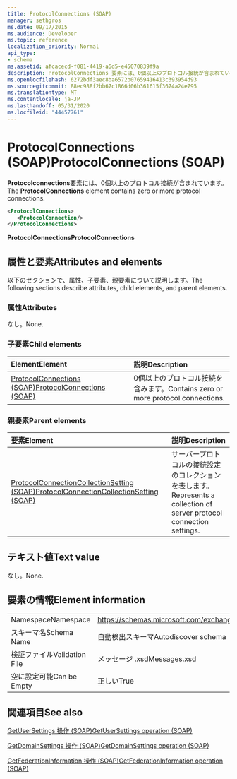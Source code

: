 ```yaml
---
title: ProtocolConnections (SOAP)
manager: sethgros
ms.date: 09/17/2015
ms.audience: Developer
ms.topic: reference
localization_priority: Normal
api_type:
- schema
ms.assetid: afcacecd-f081-4419-a6d5-e45070839f9a
description: ProtocolConnections 要素には、0個以上のプロトコル接続が含まれています。
ms.openlocfilehash: 6272bdf3aec8ba6572b07659416413c393954d93
ms.sourcegitcommit: 88ec988f2bb67c1866d06b361615f3674a24e795
ms.translationtype: MT
ms.contentlocale: ja-JP
ms.lasthandoff: 05/31/2020
ms.locfileid: "44457761"
---
```

# <a name="protocolconnections-soap"></a><span data-ttu-id="053ab-103">ProtocolConnections (SOAP)</span><span class="sxs-lookup"><span data-stu-id="053ab-103">ProtocolConnections (SOAP)</span></span>

<span data-ttu-id="053ab-104">**Protocolconnections**要素には、0個以上のプロトコル接続が含まれています。</span><span class="sxs-lookup"><span data-stu-id="053ab-104">The **ProtocolConnections** element contains zero or more protocol connections.</span></span> 
  
```XML
<ProtocolConnections>
   <ProtocolConnection/>
</ProtocolConnections>
```

 <span data-ttu-id="053ab-105">**ProtocolConnections**</span><span class="sxs-lookup"><span data-stu-id="053ab-105">**ProtocolConnections**</span></span>
## <a name="attributes-and-elements"></a><span data-ttu-id="053ab-106">属性と要素</span><span class="sxs-lookup"><span data-stu-id="053ab-106">Attributes and elements</span></span>

<span data-ttu-id="053ab-107">以下のセクションで、属性、子要素、親要素について説明します。</span><span class="sxs-lookup"><span data-stu-id="053ab-107">The following sections describe attributes, child elements, and parent elements.</span></span>
  
### <a name="attributes"></a><span data-ttu-id="053ab-108">属性</span><span class="sxs-lookup"><span data-stu-id="053ab-108">Attributes</span></span>

<span data-ttu-id="053ab-109">なし。</span><span class="sxs-lookup"><span data-stu-id="053ab-109">None.</span></span>
  
### <a name="child-elements"></a><span data-ttu-id="053ab-110">子要素</span><span class="sxs-lookup"><span data-stu-id="053ab-110">Child elements</span></span>

|<span data-ttu-id="053ab-111">**Element**</span><span class="sxs-lookup"><span data-stu-id="053ab-111">**Element**</span></span>|<span data-ttu-id="053ab-112">**説明**</span><span class="sxs-lookup"><span data-stu-id="053ab-112">**Description**</span></span>|
|:-----|:-----|
|[<span data-ttu-id="053ab-113">ProtocolConnections (SOAP)</span><span class="sxs-lookup"><span data-stu-id="053ab-113">ProtocolConnections (SOAP)</span></span>](protocolconnections-soap.md) <br/> |<span data-ttu-id="053ab-114">0個以上のプロトコル接続を含みます。</span><span class="sxs-lookup"><span data-stu-id="053ab-114">Contains zero or more protocol connections.</span></span>  <br/> |
   
### <a name="parent-elements"></a><span data-ttu-id="053ab-115">親要素</span><span class="sxs-lookup"><span data-stu-id="053ab-115">Parent elements</span></span>

|<span data-ttu-id="053ab-116">**要素**</span><span class="sxs-lookup"><span data-stu-id="053ab-116">**Element**</span></span>|<span data-ttu-id="053ab-117">**説明**</span><span class="sxs-lookup"><span data-stu-id="053ab-117">**Description**</span></span>|
|:-----|:-----|
|[<span data-ttu-id="053ab-118">ProtocolConnectionCollectionSetting (SOAP)</span><span class="sxs-lookup"><span data-stu-id="053ab-118">ProtocolConnectionCollectionSetting (SOAP)</span></span>](protocolconnectioncollectionsetting-soap.md) <br/> |<span data-ttu-id="053ab-119">サーバープロトコルの接続設定のコレクションを表します。</span><span class="sxs-lookup"><span data-stu-id="053ab-119">Represents a collection of server protocol connection settings.</span></span>  <br/> |
   
## <a name="text-value"></a><span data-ttu-id="053ab-120">テキスト値</span><span class="sxs-lookup"><span data-stu-id="053ab-120">Text value</span></span>

<span data-ttu-id="053ab-121">なし。</span><span class="sxs-lookup"><span data-stu-id="053ab-121">None.</span></span>
  
## <a name="element-information"></a><span data-ttu-id="053ab-122">要素の情報</span><span class="sxs-lookup"><span data-stu-id="053ab-122">Element information</span></span>

|||
|:-----|:-----|
|<span data-ttu-id="053ab-123">Namespace</span><span class="sxs-lookup"><span data-stu-id="053ab-123">Namespace</span></span>  <br/> |https://schemas.microsoft.com/exchange/2010/Autodiscover  <br/> |
|<span data-ttu-id="053ab-124">スキーマ名</span><span class="sxs-lookup"><span data-stu-id="053ab-124">Schema Name</span></span>  <br/> |<span data-ttu-id="053ab-125">自動検出スキーマ</span><span class="sxs-lookup"><span data-stu-id="053ab-125">Autodiscover schema</span></span>  <br/> |
|<span data-ttu-id="053ab-126">検証ファイル</span><span class="sxs-lookup"><span data-stu-id="053ab-126">Validation File</span></span>  <br/> |<span data-ttu-id="053ab-127">メッセージ .xsd</span><span class="sxs-lookup"><span data-stu-id="053ab-127">Messages.xsd</span></span>  <br/> |
|<span data-ttu-id="053ab-128">空に設定可能</span><span class="sxs-lookup"><span data-stu-id="053ab-128">Can be Empty</span></span>  <br/> |<span data-ttu-id="053ab-129">正しい</span><span class="sxs-lookup"><span data-stu-id="053ab-129">True</span></span>  <br/> |
   
## <a name="see-also"></a><span data-ttu-id="053ab-130">関連項目</span><span class="sxs-lookup"><span data-stu-id="053ab-130">See also</span></span>



[<span data-ttu-id="053ab-131">GetUserSettings 操作 (SOAP)</span><span class="sxs-lookup"><span data-stu-id="053ab-131">GetUserSettings operation (SOAP)</span></span>](getusersettings-operation-soap.md)
  
[<span data-ttu-id="053ab-132">GetDomainSettings 操作 (SOAP)</span><span class="sxs-lookup"><span data-stu-id="053ab-132">GetDomainSettings operation (SOAP)</span></span>](getdomainsettings-operation-soap.md)
  
[<span data-ttu-id="053ab-133">GetFederationInformation 操作 (SOAP)</span><span class="sxs-lookup"><span data-stu-id="053ab-133">GetFederationInformation operation (SOAP)</span></span>](getfederationinformation-operation-soap.md)

